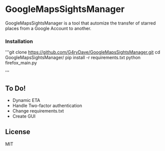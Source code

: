 # GoogleMapsSightsManager


GoogleMapsSightsManager is a tool that automize the transfer of starred places from a Google Account to another.


### Installation

'''git clone https://github.com/G4ryDave/GoogleMapsSightsManager.git
cd GoogleMapsSightsManager/
pip install -r requirements.txt
python firefox_main.py

'''


## To Do!

  - Dynamic ETA
  - Handle Two-factor authentication
  - Change requirements.txt
  - Create GUI

License
----

MIT
